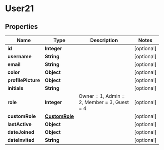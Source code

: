 

# User21


## Properties

| Name | Type | Description | Notes |
|------------ | ------------- | ------------- | -------------|
|**id** | **Integer** |  |  [optional] |
|**username** | **String** |  |  [optional] |
|**email** | **String** |  |  [optional] |
|**color** | **Object** |  |  [optional] |
|**profilePicture** | **Object** |  |  [optional] |
|**initials** | **String** |  |  [optional] |
|**role** | **Integer** | Owner &#x3D; 1, Admin &#x3D; 2, Member &#x3D; 3, Guest &#x3D; 4 |  [optional] |
|**customRole** | [**CustomRole**](CustomRole.md) |  |  [optional] |
|**lastActive** | **Object** |  |  [optional] |
|**dateJoined** | **Object** |  |  [optional] |
|**dateInvited** | **String** |  |  [optional] |



